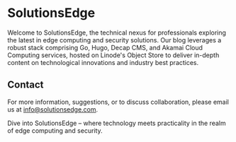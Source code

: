 # SolutionsEdge

Welcome to SolutionsEdge, the technical nexus for professionals exploring the latest in edge computing and security solutions. Our blog leverages a robust stack comprising Go, Hugo, Decap CMS, and Akamai Cloud Computing services, hosted on Linode's Object Store to deliver in-depth content on technological innovations and industry best practices.

## Contact

For more information, suggestions, or to discuss collaboration, please email us at [info@solutionsedge.com](mailto:info@solutionsedge.com).

Dive into SolutionsEdge – where technology meets practicality in the realm of edge computing and security.
